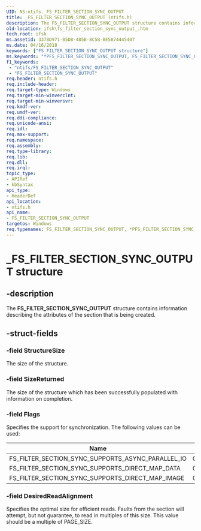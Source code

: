 ```yaml
---
UID: NS:ntifs._FS_FILTER_SECTION_SYNC_OUTPUT
title: _FS_FILTER_SECTION_SYNC_OUTPUT (ntifs.h)
description: The FS_FILTER_SECTION_SYNC_OUTPUT structure contains information describing the attributes of the section that is being created.
old-location: ifsk\fs_filter_section_sync_output_.htm
tech.root: ifsk
ms.assetid: 3378D971-B5D8-485B-8C58-BE5874445407
ms.date: 04/16/2018
keywords: ["FS_FILTER_SECTION_SYNC_OUTPUT structure"]
ms.keywords: "*PFS_FILTER_SECTION_SYNC_OUTPUT, FS_FILTER_SECTION_SYNC_OUTPUT, FS_FILTER_SECTION_SYNC_OUTPUT structure [Installable File System Drivers], PFS_FILTER_SECTION_SYNC_OUTPUT, PFS_FILTER_SECTION_SYNC_OUTPUT structure pointer [Installable File System Drivers], _FS_FILTER_SECTION_SYNC_OUTPUT, ifsk.fs_filter_section_sync_output_, ntifs/FS_FILTER_SECTION_SYNC_OUTPUT, ntifs/PFS_FILTER_SECTION_SYNC_OUTPUT"
f1_keywords:
 - "ntifs/FS_FILTER_SECTION_SYNC_OUTPUT"
 - "FS_FILTER_SECTION_SYNC_OUTPUT"
req.header: ntifs.h
req.include-header: 
req.target-type: Windows
req.target-min-winverclnt: 
req.target-min-winversvr: 
req.kmdf-ver: 
req.umdf-ver: 
req.ddi-compliance: 
req.unicode-ansi: 
req.idl: 
req.max-support: 
req.namespace: 
req.assembly: 
req.type-library: 
req.lib: 
req.dll: 
req.irql: 
topic_type:
- APIRef
- kbSyntax
api_type:
- HeaderDef
api_location:
- ntifs.h
api_name:
- FS_FILTER_SECTION_SYNC_OUTPUT
targetos: Windows
req.typenames: FS_FILTER_SECTION_SYNC_OUTPUT, *PFS_FILTER_SECTION_SYNC_OUTPUT
---
```


# _FS_FILTER_SECTION_SYNC_OUTPUT structure


## -description


The  <b>FS_FILTER_SECTION_SYNC_OUTPUT</b> structure contains information describing the attributes of the section that is being created.


## -struct-fields


### -field StructureSize

The size of the structure.


### -field SizeReturned

The size of the structure which has been successfully populated with information on completion.


### -field Flags

Specifies the support for synchronization. The following values can be used:

| Name | Value | 
| -- | -- |
| FS_FILTER_SECTION_SYNC_SUPPORTS_ASYNC_PARALLEL_IO | 0x00000001 |
| FS_FILTER_SECTION_SYNC_SUPPORTS_DIRECT_MAP_DATA | 0x00000002 |
| FS_FILTER_SECTION_SYNC_SUPPORTS_DIRECT_MAP_IMAGE | 0x00000004 |



### -field DesiredReadAlignment

Specifies the optimal size for efficient reads.  Faults from the section will attempt, but not guarantee, to read in multiples of this size.  This value should be a multiple of PAGE_SIZE.


